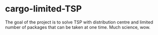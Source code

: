 cargo-limited-TSP
=================

The goal of the project is to solve TSP with distribution centre and limited number of packages that can be taken at one time. Much science, wow.
